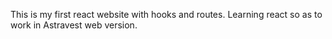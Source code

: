 This is my first react website with hooks and routes.
Learning react so as to work in Astravest web version.